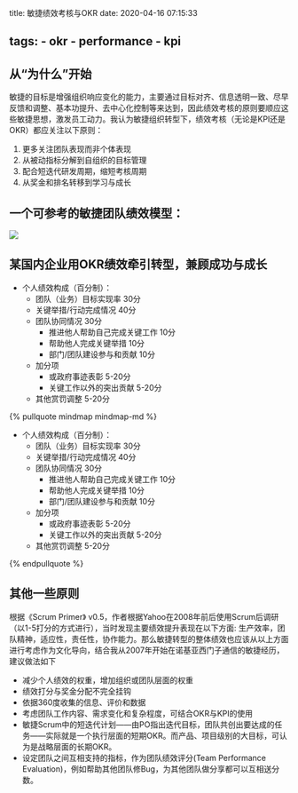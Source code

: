 title: 敏捷绩效考核与OKR
date: 2020-04-16 07:15:33

tags:
	- okr
	- performance
	- kpi
---

## 从“为什么”开始

敏捷的目标是增强组织响应变化的能力，主要通过目标对齐、信息透明一致、尽早反馈和调整、基本功提升、去中心化控制等来达到，因此绩效考核的原则要顺应这些敏捷思想，激发员工动力。我认为敏捷组织转型下，绩效考核（无论是KPI还是OKR）都应关注以下原则：

1. 更多关注团队表现而非个体表现
2. 从被动指标分解到自组织的目标管理
3. 配合短迭代研发周期，缩短考核周期
4. 从奖金和排名转移到学习与成长


## 一个可参考的敏捷团队绩效模型：

![](https://www.uperform.cn/wp-content/uploads/2020/04/agile-okr-performance.png)

## 某国内企业用OKR绩效牵引转型，兼顾成功与成长

- 个人绩效构成（百分制）：
	- 团队（业务）目标实现率    30分
	- 关键举措/行动完成情况     40分
	- 团队协同情况             30分
		- 推进他人帮助自己完成关键工作      10分
		- 帮助他人完成关键举措             10分
		- 部门/团队建设参与和贡献          10分
	- 加分项
		- 或政府事迹表彰          5-20分
		- 关键工作以外的突出贡献   5-20分
	- 其他赏罚调整           5-20分

{% pullquote mindmap mindmap-md %}

- 个人绩效构成（百分制）：
	- 团队（业务）目标实现率    30分
	- 关键举措/行动完成情况     40分
	- 团队协同情况             30分
		- 推进他人帮助自己完成关键工作      10分
		- 帮助他人完成关键举措             10分
		- 部门/团队建设参与和贡献          10分
	- 加分项
		- 或政府事迹表彰          5-20分
		- 关键工作以外的突出贡献   5-20分
	- 其他赏罚调整           5-20分

{% endpullquote %}


## 其他一些原则

根据《Scrum Primer》 v0.5，作者根据Yahoo在2008年前后使用Scrum后调研（以1-5打分的方式进行），当时发现主要绩效提升表现在以下方面:  生产效率，团队精神，适应性，责任性，协作能力。那么敏捷转型的整体绩效也应该从以上方面进行考虑作为文化导向，结合我从2007年开始在诺基亚西门子通信的敏捷经历，建议做法如下

- 减少个人绩效的权重，增加组织或团队层面的权重
- 绩效打分与奖金分配不完全挂钩
- 依据360度收集的信息、评价和数据
- 考虑团队工作内容、需求变化和复杂程度，可结合OKR与KPI的使用
- 敏捷Scrum中的短迭代计划——由PO指出迭代目标，团队共创出要达成的任务——实际就是一个执行层面的短期OKR。而产品、项目级别的大目标，可认为是战略层面的长期OKR。
- 设定团队之间互相支持的指标，作为团队绩效评分(Team Performance Evaluation)，例如帮助其他团队修Bug，为其他团队做分享都可以互相送分数。

